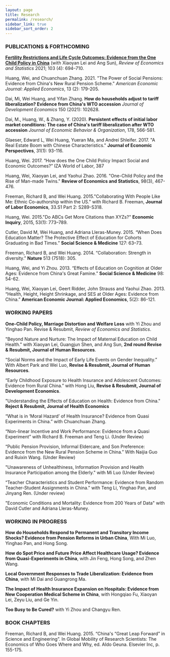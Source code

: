 ```yaml
---
layout: page
title: Research
permalink: /research/
sidebar_link: true
sidebar_sort_order: 2
---
```



### PUBLICATIONS & FORTHCOMING

[**Fertility Restrictions and Life Cycle Outcomes: Evidence from the One Child Policy in China**](https://direct.mit.edu/rest/article-abstract/103/4/694/97774/Fertility-Restrictions-and-Life-Cycle-Outcomes?redirectedFrom=fulltext)
(with Xiaoyan Lei and Ang Sun), *Review of Economics and Statistics* 2021; 103 (4): 694–710.

Huang, Wei, and Chuanchuan Zhang. 2021. "The Power of Social Pensions: Evidence from China's New Rural Pension Scheme." *American Economic Journal: Applied Economics*, 13 (2): 179-205.

Dai, Mi, Wei Huang, and Yifan Zhang. **How do households adjust to tariff liberalization? Evidence from China's WTO accession** *Journal of Development Economics* 150 (2021): 102628.

Dai, M., Huang, W., & Zhang, Y. (2020). **Persistent effects of initial labor market conditions: The case of China's tariff liberalization after WTO accession** *Journal of Economic Behavior & Organization*, 178, 566-581.

Glaeser, Edward L, Wei Huang, Yueran Ma, and Andrei Shleifer. 2017. "A Real Estate Boom with Chinese Characteristics." **Journal of Economic Perspectives**, 31(1): 93-116.

Huang, Wei. 2017. “How does the One Child Policy Impact Social and Economic Outcomes?” IZA World of Labor, 387

Huang, Wei, Xiaoyan Lei, and Yaohui Zhao. 2016. "One-Child Policy and the Rise of Man-made Twins." **Review of Economics and Statistics**, 98(3), 467-476.

Freeman, Richard B, and Wei Huang. 2015."Collaborating With People Like Me: Ethnic Co-authorship within the US." with Richard B. Freeman, **Journal of Labor Economics**, 33.S1 Part 2: S289-S318.


Huang, Wei. 2015."Do ABCs Get More Citations than XYZs?" **Economic Inquiry**, 2015, 53(1): 773–789.


Cutler, David M, Wei Huang, and Adriana Lleras-Muney. 2015. “When Does Education Matter? The Protective Effect of Education for Cohorts Graduating in Bad Times.” **Social Science & Medicine** 127: 63–73.

Freeman, Richard B, and Wei Huang. 2014. “Collaboration: Strength in diversity.” **Nature** 513 (7518): 305.

Huang, Wei, and Yi Zhou. 2013. “Effects of Education on Cognition at Older Ages: Evidence from China's Great Famine.” **Social Science & Medicine** 98: 54-62.

Huang, Wei, Xiaoyan Lei, Geert Ridder, John Strauss and Yaohui Zhao. 2013. “Health, Height, Height Shrinkage, and SES at Older Ages: Evidence from China.” **American Economic Journal: Applied Economics**, 5(2): 86-121.





### WORKING PAPERS
**One-Child Policy, Marriage Distortion and Welfare Loss**
with Yi Zhou and Yinghao Pan. Revise & Resubmit, *Review of Economics and Statistics*. 

"Beyond Nature and Nurture: The Impact of Maternal Education on Child Health." with Xiaoyan Lei, Guangjun Shen, and Ang Sun, **2nd round Revise & Resubmit, Journal of Human Resources**. 

“Social Norms and the Impact of Early Life Events on Gender Inequality.” With Albert Park and Wei Luo, **Revise & Resubmit, Journal of Human Resources**.

“Early Childhood Exposure to Health Insurance and Adolescent Outcomes: Evidence from Rural China.” with Hong Liu, **Revise & Resubmit, Journal of Development Economics**.

"Understanding the Effects of Education on Health: Evidence from China." **Reject & Resubmit, Journal of Health Economics**

“What is in ‘Moral Hazard’ of Health Insurance? Evidence from Quasi Experiments in China.” with Chuanchuan Zhang.

“Non-linear Incentive and Work Performance: Evidence from a Quasi Experiment” with Richard B. Freeman and Teng Li. (Under Review)

“Public Pension Provision, Informal Eldercare, and Son Preference: Evidence from the New Rural Pension Scheme in China.” With Naijia Guo and Ruixin Wang. (Under Review)

"Unawareness of Unhealthiness, Information Provision and Health Insurance Participation among the Elderly." with Mi Luo (Under Review)

“Teacher Characteristics and Student Performance: Evidence from Random Teacher-Student Assignments in China.” with Teng Li, Yinghao Pan, and Jinyang Ren. (Under review)

"Economic Conditions and Mortality: Evidence from 200 Years of Data" with David Cutler and Adriana Lleras-Muney.


### WORKING IN PROGRESS

**How do Households Respond to Permanent and Transitory Income Shocks? Evidence from Pension Reforms in Urban China**, With Mi Luo, Yinghao Pan, and Hong Song.

**How do Spot Price and Future Price Affect Healthcare Usage? Evidence from Quasi-Experiments in China**, with Jin Feng, Hong Song, and Zhen Wang.

**Local Government Responses to Trade Liberalization: Evidence from China**, with Mi Dai and Guangrong Ma.

**The Impact of Health Insurance Expansion on Hospitals: Evidence from New Cooperation Medical Scheme in China**, with Hongqiao Fu, Xiaoyan Lei, Zeyu Liu, and Ge Yin.

**Too Busy to Be Cured?** with Yi Zhou and Changyu Ren.

### BOOK CHAPTERS

Freeman, Richard B, and Wei Huang. 2015. “China's “Great Leap Forward” in Science and Engineering”. In Global Mobility of Research Scientists: The Economics of Who Goes Where and Why, ed. AIdo Geuna. Elsevier Inc, p. 155-175.

